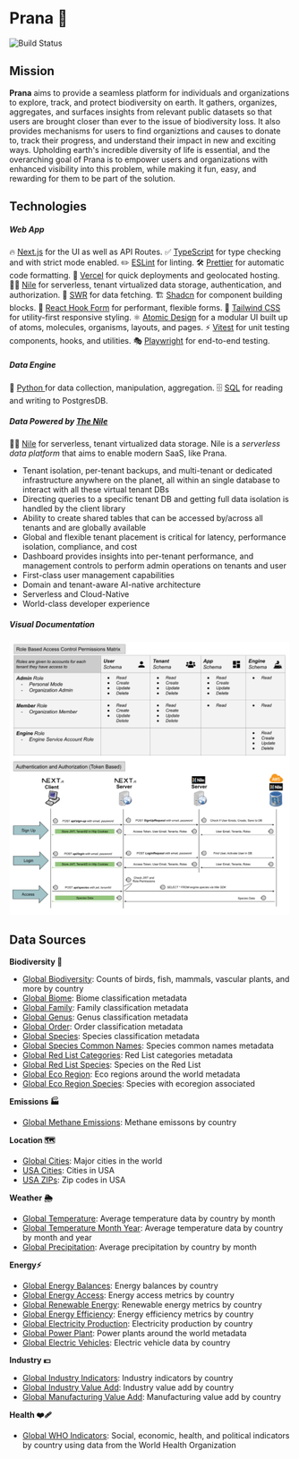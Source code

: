 # Prana 🦚

![Build Status](https://github.com/cbarrett3/prana-biodiversity/workflows/Vitest%20Unit%20Tests/badge.svg)  

## Mission

**Prana** aims to provide a seamless platform for individuals and organizations to explore, track, and protect biodiversity on earth. It gathers, organizes, aggregates, and surfaces insights from relevant public datasets so that users are brought closer than ever to the issue of biodiversity loss. It also provides mechanisms for users to find organiztions and causes to donate to, track their progress, and understand their impact in new and exciting ways. Upholding earth's incredible diversity of life is essential, and the overarching goal of Prana is to empower users and organizations with enhanced visibility into this problem, while making it fun, easy, and rewarding for them to be part of the solution.

## Technologies

##### Web App
🔥 [Next.js](https://nextjs.org) for the UI as well as API Routes.
✅ [TypeScript](https://www.typescriptlang.org) for type checking and with strict mode enabled.
✏️ [ESLint](https://eslint.org) for linting.
🛠 [Prettier](https://prettier.io) for automatic code formatting.
🚀 [Vercel](https://vercel.com/) for quick deployments and geolocated hosting.
🚣‍♀️ [Nile](https://www.thenile.dev/) for serverless, tenant virtualized data storage, authentication, and authorization.
🐶 [SWR](https://swr.vercel.app/) for data fetching.
🏗️ [Shadcn](https://ui.shadcn.com/) for component building blocks.
📝 [React Hook Form](https://www.react-hook-form.com/) for performant, flexible forms.
🎨 [Tailwind CSS](https://tailwindcss.com) for utility-first responsive styling.
⚛️ [Atomic Design](https://atomicdesign.bradfrost.com/chapter-2/) for a modular UI built up of atoms, molecules, organisms, layouts, and pages.
⚡ [Vitest](https://vitest.dev/) for unit testing components, hooks, and utilities.
🎭 [Playwright](https://playwright.dev/) for end-to-end testing.

##### Data Engine
🐍 [Python ](https://www.python.org/)for data collection, manipulation, aggregation.
🗄️ [SQL](https://en.wikipedia.org/wiki/SQL) for reading and writing to PostgresDB.

##### Data Powered by [The Nile](https://www.thenile.dev/)
🚣‍♀️ [Nile](https://www.thenile.dev/) for serverless, tenant virtualized data storage. Nile is a *serverless data platform* that aims to enable modern SaaS, like Prana. 
- Tenant isolation, per-tenant backups, and multi-tenant or dedicated infrastructure anywhere on the planet, all within an single database to interact with all these virtual tenant DBs
- Directing queries to a specific tenant DB and getting full data isolation is handled by the client library
- Ability to create shared tables that can be accessed by/across all tenants and are globally available
- Global and flexible tenant placement is critical for latency, performance isolation, compliance, and cost
- Dashboard provides insights into per-tenant performance, and management controls to perform admin operations on tenants and user
- First-class user management capabilities
- Domain and tenant-aware AI-native architecture
- Serverless and Cloud-Native
- World-class developer experience

##### Visual Documentation

<img src="docs/permissions-model.png" alt="Role Based Access Control Diagram" width="500"/>

## Data Sources

**Biodiversity 🦋**

* [Global Biodiversity](): Counts of birds, fish, mammals, vascular plants, and more by country
* [Global Biome](https://www.worldwildlife.org/publications/wildfinder-database): Biome classification metadata
* [Global Family](https://www.worldwildlife.org/publications/wildfinder-database): Family classification metadata
* [Global Genus](https://www.worldwildlife.org/publications/wildfinder-database): Genus classification metadata
* [Global Order](https://www.worldwildlife.org/publications/wildfinder-database): Order classification metadata
* [Global Species](https://www.worldwildlife.org/publications/wildfinder-database): Species classification metadata
* [Global Species Common Names](https://www.worldwildlife.org/publications/wildfinder-database): Species common names metadata
* [Global Red List Categories](https://www.worldwildlife.org/publications/wildfinder-database): Red List categories metadata
* [Global Red List Species](https://www.worldwildlife.org/publications/wildfinder-database): Species on the Red List
* [Global Eco Region](https://www.worldwildlife.org/publications/wildfinder-database): Eco regions around the world metadata
* [Global Eco Region Species](https://www.worldwildlife.org/publications/wildfinder-database): Species with ecoregion associated

**Emissions 🏭**

* [Global Methane Emissions](https://www.iea.org/data-and-statistics/data-product/methane-tracker-database-2023#emission-data): Methane emissons by country

**Location 🗺**

* [Global Cities](): Major cities in the world
* [USA Cities](https://simplemaps.com/data/us-cities): Cities in USA
* [USA ZIPs](https://simplemaps.com/data/us-zips): Zip codes in USA

**Weather 🌦**

* [Global Temperature](https://www.iea.org/data-and-statistics/data-product/weather-for-energy-tracker): Average temperature data by country by month
* [Global Temperature Month Year](https://www.iea.org/data-and-statistics/data-product/weather-for-energy-tracker#data-sets): Average temperature data by country by month and year
* [Global Precipitation](https://datacatalog.worldbank.org/search/dataset/0040276): Average precipitation by country by month

**Energy⚡**

* [Global Energy Balances](https://www.iea.org/data-and-statistics/data-product/world-energy-balances-highlights#data-sets): Energy balances by country
* [Global Energy Access](https://energydata.info/dataset/world-global-tracking-framework-2017): Energy access metrics by country
* [Global Renewable Energy](https://energydata.info/dataset/world-global-tracking-framework-2017): Renewable energy metrics by country
* [Global Energy Efficiency](https://energydata.info/dataset/world-global-tracking-framework-2017): Energy efficiency metrics by country
* [Global Electricity Production](https://www.iea.org/data-and-statistics/data-product/monthly-electricity-statistics#data-sets): Electricity production by country
* [Global Power Plant](https://datasets.wri.org/dataset/globalpowerplantdatabase): Power plants around the world metadata
* [Global Electric Vehicles](https://www.iea.org/data-and-statistics/data-product/global-ev-outlook-2023#data-sets): Electric vehicle data by country

**Industry 💵**

* [Global Industry Indicators](https://www.iea.org/data-and-statistics/data-product/energy-and-emissions-per-value-added-database): Industry indicators by country
* [Global Industry Value Add](https://www.iea.org/data-and-statistics/data-product/energy-and-emissions-per-value-added-database): Industry value add by country
* [Global Manufacturing Value Add](https://www.iea.org/data-and-statistics/data-product/energy-and-emissions-per-value-added-database): Manufacturing value add by country

**Health ❤️‍🩹**

- [Global WHO Indicators](http://www.exploredata.net/Downloads/WHO-Data-Set): Social, economic, health, and political indicators by country using data from the World Health Organization
